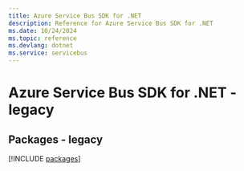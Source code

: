 ```yaml
---
title: Azure Service Bus SDK for .NET
description: Reference for Azure Service Bus SDK for .NET
ms.date: 10/24/2024
ms.topic: reference
ms.devlang: dotnet
ms.service: servicebus
---
```

# Azure Service Bus SDK for .NET - legacy
## Packages - legacy
[!INCLUDE [packages](service-bus-index.md)]